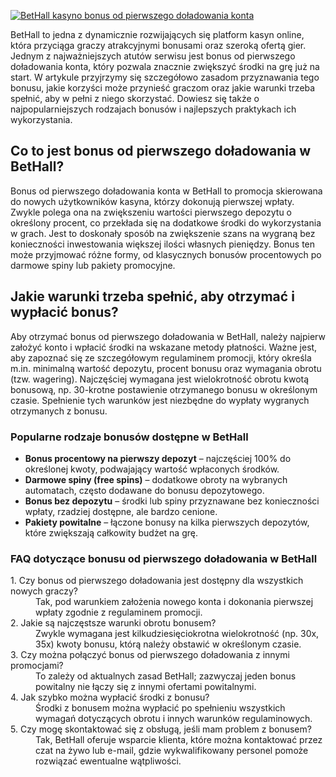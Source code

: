 [![BetHall kasyno bonus od pierwszego doładowania konta](https://123-caf.pages.dev/gitsignup.png)](https://vrmoo.ru/Bt82HjjY)

<p>BetHall to jedna z dynamicznie rozwijających się platform kasyn online, która przyciąga graczy atrakcyjnymi bonusami oraz szeroką ofertą gier. Jednym z najważniejszych atutów serwisu jest bonus od pierwszego doładowania konta, który pozwala znacznie zwiększyć środki na grę już na start. W artykule przyjrzymy się szczegółowo zasadom przyznawania tego bonusu, jakie korzyści może przynieść graczom oraz jakie warunki trzeba spełnić, aby w pełni z niego skorzystać. Dowiesz się także o najpopularniejszych rodzajach bonusów i najlepszych praktykach ich wykorzystania.</p>  <h2>Co to jest bonus od pierwszego doładowania w BetHall?</h2> <p>Bonus od pierwszego doładowania konta w BetHall to promocja skierowana do nowych użytkowników kasyna, którzy dokonują pierwszej wpłaty. Zwykle polega ona na zwiększeniu wartości pierwszego depozytu o określony procent, co przekłada się na dodatkowe środki do wykorzystania w grach. Jest to doskonały sposób na zwiększenie szans na wygraną bez konieczności inwestowania większej ilości własnych pieniędzy. Bonus ten może przyjmować różne formy, od klasycznych bonusów procentowych po darmowe spiny lub pakiety promocyjne.</p>  <h2>Jakie warunki trzeba spełnić, aby otrzymać i wypłacić bonus?</h2> <p>Aby otrzymać bonus od pierwszego doładowania w BetHall, należy najpierw założyć konto i wpłacić środki na wskazane metody płatności. Ważne jest, aby zapoznać się ze szczegółowym regulaminem promocji, który określa m.in. minimalną wartość depozytu, procent bonusu oraz wymagania obrotu (tzw. wagering). Najczęściej wymagana jest wielokrotność obrotu kwotą bonusową, np. 30-krotne postawienie otrzymanego bonusu w określonym czasie. Spełnienie tych warunków jest niezbędne do wypłaty wygranych otrzymanych z bonusu.</p>  <h3>Popularne rodzaje bonusów dostępne w BetHall</h3> <ul>   <li><strong>Bonus procentowy na pierwszy depozyt</strong> – najczęściej 100% do określonej kwoty, podwajający wartość wpłaconych środków.</li>   <li><strong>Darmowe spiny (free spins)</strong> – dodatkowe obroty na wybranych automatach, często dodawane do bonusu depozytowego.</li>   <li><strong>Bonus bez depozytu</strong> – środki lub spiny przyznawane bez konieczności wpłaty, rzadziej dostępne, ale bardzo cenione.</li>   <li><strong>Pakiety powitalne</strong> – łączone bonusy na kilka pierwszych depozytów, które zwiększają całkowity budżet na grę.</li> </ul>  <h3>FAQ dotyczące bonusu od pierwszego doładowania w BetHall</h3> <dl>   <dt>1. Czy bonus od pierwszego doładowania jest dostępny dla wszystkich nowych graczy?</dt>   <dd>Tak, pod warunkiem założenia nowego konta i dokonania pierwszej wpłaty zgodnie z regulaminem promocji.</dd>   <dt>2. Jakie są najczęstsze warunki obrotu bonusem?</dt>   <dd>Zwykle wymagana jest kilkudziesięciokrotna wielokrotność (np. 30x, 35x) kwoty bonusu, którą należy obstawić w określonym czasie.</dd>   <dt>3. Czy można połączyć bonus od pierwszego doładowania z innymi promocjami?</dt>   <dd>To zależy od aktualnych zasad BetHall; zazwyczaj jeden bonus powitalny nie łączy się z innymi ofertami powitalnymi.</dd>   <dt>4. Jak szybko można wypłacić środki z bonusu?</dt>   <dd>Środki z bonusem można wypłacić po spełnieniu wszystkich wymagań dotyczących obrotu i innych warunków regulaminowych.</dd>   <dt>5. Czy mogę skontaktować się z obsługą, jeśli mam problem z bonusem?</dt>   <dd>Tak, BetHall oferuje wsparcie klienta, które można kontaktować przez czat na żywo lub e-mail, gdzie wykwalifikowany personel pomoże rozwiązać ewentualne wątpliwości.</dd> </dl>